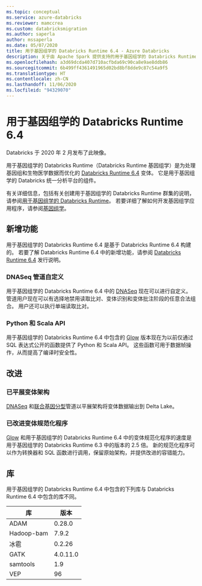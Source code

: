 ```yaml
---
ms.topic: conceptual
ms.service: azure-databricks
ms.reviewer: mamccrea
ms.custom: databricksmigration
ms.author: saperla
author: mssaperla
ms.date: 05/07/2020
title: 用于基因组学的 Databricks Runtime 6.4 - Azure Databricks
description: 关于由 Apache Spark 提供支持的用于基因组学的 Databricks Runtime 6.4 的发行说明。
ms.openlocfilehash: a3d69dcda407d710acfbda69c90ca8e9ae8ddb86
ms.sourcegitcommit: 6b499ff4361491965d02bd8bf8dde9c87c54a9f5
ms.translationtype: HT
ms.contentlocale: zh-CN
ms.lasthandoff: 11/06/2020
ms.locfileid: "94329070"
---
```

# <a name="databricks-runtime-64-for-genomics"></a>用于基因组学的 Databricks Runtime 6.4

Databricks 于 2020 年 2 月发布了此映像。

用于基因组学的 Databricks Runtime（Databricks Runtime 基因组学）是为处理基因组和生物医学数据而优化的 [Databricks Runtime 6.4](6.4.md) 变体。 它是用于基因组学的 Databricks 统一分析平台的组件。

有关详细信息，包括有关创建用于基因组学的 Databricks Runtime 群集的说明，请参阅[用于基因组学的 Databricks Runtime](../../runtime/genomicsruntime.md#dbr-genomics)。 若要详细了解如何开发基因组学应用程序，请参阅[基因组学](../../applications/genomics/index.md)。

## <a name="new-features"></a>新增功能

用于基因组学的 Databricks Runtime 6.4 是基于 Databricks Runtime 6.4 构建的。 若要了解 Databricks Runtime 6.4 中的新增功能，请参阅 [Databricks Runtime 6.4](6.4.md) 发行说明。

### <a name="dnaseq-pipeline-customizations"></a>DNASeq 管道自定义

用于基因组学的 Databricks Runtime 6.4 中的 [DNASeq](../../applications/genomics/secondary/dnaseq-pipeline.md) 现在可以进行自定义。 管道用户现在可以有选择地禁用读取比对、变体识别和变体批注阶段的任意合法组合。 用户还可以执行单端读取比对。

### <a name="python-and-scala-apis"></a>Python 和 Scala API

用于基因组学的 Databricks Runtime 6.4 中包含的 [Glow](https://projectglow.io) 版本现在为以前仅通过 SQL 表达式公开的函数提供了 Python 和 Scala API。 这些函数可用于数据帧操作，从而提高了编译时安全性。

## <a name="improvements"></a>改进

### <a name="flattened-variant-schema"></a>已平展变体架构

[DNASeq](../../applications/genomics/secondary/dnaseq-pipeline.md) 和[联合基因分型](../../applications/genomics/tertiary/joint-genotyping-pipeline.md)管道以平展架构将变体数据输出到 Delta Lake。

### <a name="improved-variant-normalizer"></a>已改进变体规范化程序

[Glow](https://projectglow.io) 和用于基因组学的 Databricks Runtime 6.4 中的变体规范化程序的速度是用于基因组学的 Databricks Runtime 6.3 中的版本的 2.5 倍。 新的规范化程序可以作为转换器和 SQL 函数进行调用，保留原始架构，并提供改进的容错能力。

## <a name="libraries"></a>库

用于基因组学的 Databricks Runtime 6.4 中包含的下列库与 Databricks Runtime 6.4 中包含的库不同。

| 库                                            | 版本                                            |
|----------------------------------------------------|----------------------------------------------------|
| ADAM                                               | 0.28.0                                             |
| Hadoop-bam                                         | 7.9.2                                              |
| 冰雹                                               | 0.2.26                                             |
| GATK                                               | 4.0.11.0                                           |
| samtools                                           | 1.9                                                |
| VEP                                                | 96                                                 |
